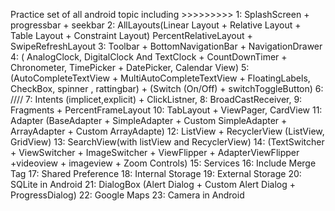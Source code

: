 Practice set of all android topic including >>>>>>>>> 1: SplashScreen + progressbar + seekbar
2: AllLayouts(Linear Layout + Relative Layout + Table Layout + Constraint Layout) PercentRelativeLayout + SwipeRefreshLayout
3: Toolbar +  BottomNavigationBar  + NavigationDrawer
4: ( AnalogClock, DigitalClock And TextClock + CountDownTimer + Chronometer, TimePicker + DatePicker, Calendar View)
5: (AutoCompleteTextView + MultiAutoCompleteTextView + FloatingLabels, CheckBox, spinner , rattingbar) + (Switch (On/Off) + switchToggleButton)
6: ////
7: Intents (implicet,explicit) + ClickListner,
8: BroadCastReceiver, 
9: Fragments + PercentFrameLayout 
10: TabLayout + ViewPager, CardView
11: Adapter (BaseAdapter + SimpleAdapter + Custom SimpleAdapter + ArrayAdapter + Custom ArrayAdapte)
12: ListView + RecyclerView (ListView, GridView)
13: SearchView(with listView and RecyclerView)
14: (TextSwitcher + ViewSwitcher + ImageSwitcher +  ViewFlipper + AdapterViewFlipper +videoview + imageview + Zoom Controls)
15: Services
16: Include Merge Tag
17: Shared Preference
18: Internal Storage
19: External Storage
20: SQLite in Android
21: DialogBox (Alert Dialog + Custom Alert Dialog + ProgressDialog)
22: Google Maps
23: Camera in Android
